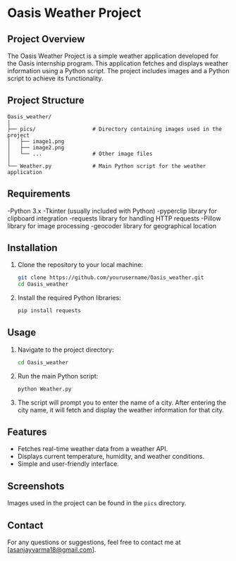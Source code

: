 
# Oasis Weather Project

## Project Overview

The Oasis Weather Project is a simple weather application developed for the Oasis internship program. This application fetches and displays weather information using a Python script. The project includes images and a Python script to achieve its functionality.

## Project Structure

```
Oasis_weather/
│
├── pics/                  # Directory containing images used in the project
│   ├── image1.png
│   ├── image2.png
│   └── ...                # Other image files
│
└── Weather.py             # Main Python script for the weather application
```

## Requirements

-Python 3.x
-Tkinter (usually included with Python)
-pyperclip library for clipboard integration
-requests library for handling HTTP requests
-Pillow library for image processing
-geocoder library for geographical location

## Installation

1. Clone the repository to your local machine:

   ```bash
   git clone https://github.com/yourusername/Oasis_weather.git
   cd Oasis_weather
   ```

2. Install the required Python libraries:

   ```bash
   pip install requests
   ```

## Usage

1. Navigate to the project directory:

   ```bash
   cd Oasis_weather
   ```

2. Run the main Python script:

   ```bash
   python Weather.py
   ```

3. The script will prompt you to enter the name of a city. After entering the city name, it will fetch and display the weather information for that city.

## Features

- Fetches real-time weather data from a weather API.
- Displays current temperature, humidity, and weather conditions.
- Simple and user-friendly interface.

## Screenshots

Images used in the project can be found in the `pics` directory.

## Contact

For any questions or suggestions, feel free to contact me at [asanjayvarma18@gmail.com].
